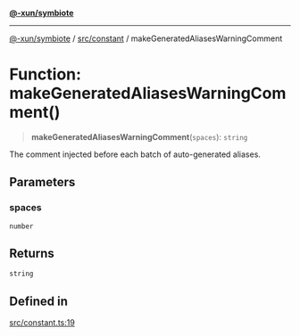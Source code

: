 [**@-xun/symbiote**](../../../README.md)

***

[@-xun/symbiote](../../../README.md) / [src/constant](../README.md) / makeGeneratedAliasesWarningComment

# Function: makeGeneratedAliasesWarningComment()

> **makeGeneratedAliasesWarningComment**(`spaces`): `string`

The comment injected before each batch of auto-generated aliases.

## Parameters

### spaces

`number`

## Returns

`string`

## Defined in

[src/constant.ts:19](https://github.com/Xunnamius/symbiote/blob/c062d7c5dc980668c9246eeeaf1aa96da42e4471/src/constant.ts#L19)
